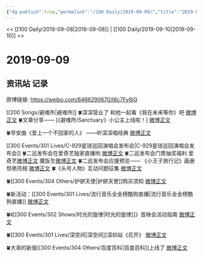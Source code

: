 ```yaml
---
{"dg-publish":true,"permalink":"/100 Daily/2019-09-09/","title":"2019-09-09","created":"2023-03-28T16:28:32.914+08:00","updated":"2023-03-28T16:30:41.865+08:00"}
---
```



<< [[100 Daily/2019-09-08\|2019-09-08]] | [[100 Daily/2019-09-10\|2019-09-10]] >>

# 2019-09-09

## 资讯站 记录

原博链接: https://weibo.com/6466290670/I6c7Fy8jG

[[200 Songs/避难所\|避难所]]
🍀深深营业了
和他一起看《我在未来等你》吧
[微博正文](https://m.weibo.cn/6466290670/4414705751705958)
🍀文章分享——
[《避难所/Sanctuary》小公主上线啦！]
[微博正文](https://m.weibo.cn/6466290670/4414703306415112)

🍀早安曲《爱上一个不回家的人》
——听深深唱经典
[微博正文](https://m.weibo.cn/6466290670/4414527272015679)

[[300 Events/301 Lives/C-929星球巡回演唱会发布会\|C-929星球巡回演唱会发布会]]
🍀二巡发布会在爱奇艺独家直播哟
[微博正文](https://m.weibo.cn/6466290670/4414547672854289)
🍀二巡发布会门票抽奖福利
爱奇艺[微博正文](https://m.weibo.cn/6466290670/4414590794702820)
魔饭生[微博正文](https://m.weibo.cn/6466290670/4414682720890807)
🍀二巡发布会应援预览——
《小王子旅行记》画册惊艳亮相
[微博正文](https://m.weibo.cn/6466290670/4414631386567845)
🍀《头号人物》互动问题征集
[微博正文](https://m.weibo.cn/6466290670/4414669768397411)

🍀[[300 Events/304 Others/护妍天使\|护妍天使]]购买须知
[微博正文](https://m.weibo.cn/6466290670/4414570292375765)

🍀新活动：[[300 Events/301 Lives/流行音乐全金榜酷狗直播\|流行音乐全金榜酷狗直播]]
[微博正文](https://m.weibo.cn/6466290670/4414629050638890)

🍀《[[300 Events/302 Shows/时光的旋律\|时光的旋律]]》首映会活动指南
[微博正文](https://m.weibo.cn/6466290670/4414686231380526)

🍀[[300 Events/301 Lives/深空间\|深空间]]深圳站《花开》
[微博正文](https://m.weibo.cn/6466290670/4414710377637073)

🍀大哥的新版[[300 Events/304 Others/百度百科\|百度百科]]上线了
[微博正文](https://m.weibo.cn/6466290670/4414723925643267)
